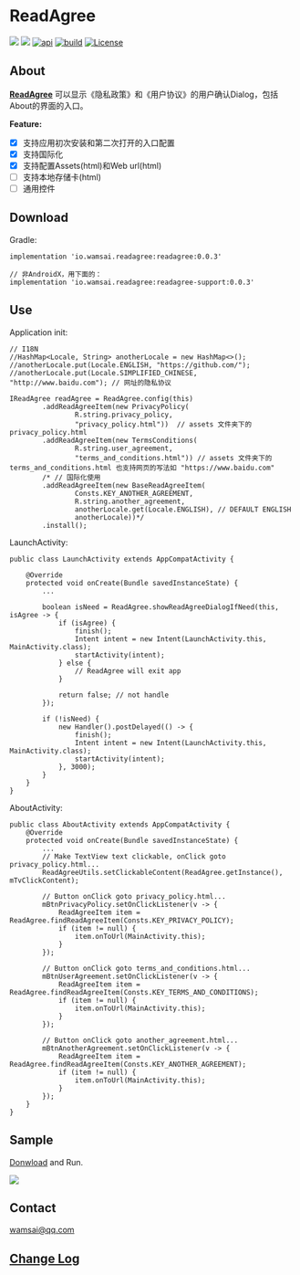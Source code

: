 # ReadAgree

[![][jitpackSvg]][jitpack] [![][androidciSvg]][androidci] [![api][apiSvg]][api] [![build][buildSvg]][build] [![License][licenseSvg]][license]

## About

**[ReadAgree][readme]** 可以显示《隐私政策》和《用户协议》的用户确认Dialog，包括About的界面的入口。

**Feature:**

- [x] 支持应用初次安装和第二次打开的入口配置
- [x] 支持国际化
- [x] 支持配置Assets(html)和Web url(html)
- [ ] 支持本地存储卡(html)
- [ ] 通用控件

## Download

Gradle:
```
implementation 'io.wamsai.readagree:readagree:0.0.3'

// 非AndroidX，用下面的：
implementation 'io.wamsai.readagree:readagree-support:0.0.3'
```

## Use

Application init:
```
// I18N
//HashMap<Locale, String> anotherLocale = new HashMap<>();
//anotherLocale.put(Locale.ENGLISH, "https://github.com/");
//anotherLocale.put(Locale.SIMPLIFIED_CHINESE, "http://www.baidu.com"); // 网址的隐私协议

IReadAgree readAgree = ReadAgree.config(this)
        .addReadAgreeItem(new PrivacyPolicy(
                R.string.privacy_policy,
                "privacy_policy.html"))  // assets 文件夹下的 privacy_policy.html
        .addReadAgreeItem(new TermsConditions(
                R.string.user_agreement,
                "terms_and_conditions.html")) // assets 文件夹下的 terms_and_conditions.html 也支持网页的写法如 "https://www.baidu.com"
        /* // 国际化使用
        .addReadAgreeItem(new BaseReadAgreeItem(
                Consts.KEY_ANOTHER_AGREEMENT,
                R.string.another_agreement,
                anotherLocale.get(Locale.ENGLISH), // DEFAULT ENGLISH
                anotherLocale))*/
        .install();
```

LaunchActivity:
```
public class LaunchActivity extends AppCompatActivity {

    @Override
    protected void onCreate(Bundle savedInstanceState) {
        ...

        boolean isNeed = ReadAgree.showReadAgreeDialogIfNeed(this, isAgree -> {
            if (isAgree) {
                finish();
                Intent intent = new Intent(LaunchActivity.this, MainActivity.class);
                startActivity(intent);
            } else {
                // ReadAgree will exit app
            }

            return false; // not handle
        });

        if (!isNeed) {
            new Handler().postDelayed(() -> {
                finish();
                Intent intent = new Intent(LaunchActivity.this, MainActivity.class);
                startActivity(intent);
            }, 3000);
        }
    }
}
```

AboutActivity:
```
public class AboutActivity extends AppCompatActivity {
    @Override
    protected void onCreate(Bundle savedInstanceState) {
        ...
        // Make TextView text clickable, onClick goto privacy_policy.html...
        ReadAgreeUtils.setClickableContent(ReadAgree.getInstance(), mTvClickContent);

        // Button onClick goto privacy_policy.html...
        mBtnPrivacyPolicy.setOnClickListener(v -> {
            ReadAgreeItem item = ReadAgree.findReadAgreeItem(Consts.KEY_PRIVACY_POLICY);
            if (item != null) {
                item.onToUrl(MainActivity.this);
            }
        });

        // Button onClick goto terms_and_conditions.html...
        mBtnUserAgreement.setOnClickListener(v -> {
            ReadAgreeItem item = ReadAgree.findReadAgreeItem(Consts.KEY_TERMS_AND_CONDITIONS);
            if (item != null) {
                item.onToUrl(MainActivity.this);
            }
        });

        // Button onClick goto another_agreement.html...
        mBtnAnotherAgreement.setOnClickListener(v -> {
            ReadAgreeItem item = ReadAgree.findReadAgreeItem(Consts.KEY_ANOTHER_AGREEMENT);
            if (item != null) {
                item.onToUrl(MainActivity.this);
            }
        });
    }
}
```

## Sample

[Donwload](https://github.com/WAMsAI/readagree.git) and Run. 

![](sample.gif)


## Contact
<wamsai@qq.com>

## [Change Log][changeLog.md]

[aucSvg]: https://img.shields.io/badge/ReadAgree-v0.0.3-brightgreen
[auc]: https://github.com/WAMsAI/readagree

[apiSvg]: https://img.shields.io/badge/API-19+-brightgreen.svg
[api]: https://android-arsenal.com/api?level=19

[buildSvg]: https://img.shields.io/badge/build-null-red
[build]: https://travis-ci.org/WAMsAI/readagree

[licenseSvg]: https://img.shields.io/badge/License-Apache--2.0-brightgreen.svg
[license]: https://github.com/WAMsAI/readagree/blob/master/LICENSE

[readme]: https://github.com/WAMsAI/readagree
[readme-cn]: https://github.com/WAMsAI/readagree/blob/master/README-CN.md

[changeLog.md]: https://github.com/WAMsAI/readagree/blob/master/CHANGELOG.md

[blogSvg]:
[blog]:

[jianshuSvg]:
[jianshu]:

[weiboSvg]:
[weibo]:

[qqgroupSvg]:
[qqgroup]:

[androidciSvg]:https://github.com/wamsai/readagree/workflows/Android%20CI/badge.svg?branch=master

[androidci]: https://github.com/wamsai1096/readagree

[jitpackSvg]: https://jitpack.io/v/wamsai1096/readagree.svg

[jitpack]: https://jitpack.io/#wamsai1096/readagree

